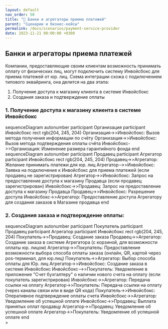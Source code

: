 ```yaml
---
layout: default
nav_order: 50
title: "🧾 Банки и агрегаторы приема платежей"
parent: "Сценарии и бизнес-кейсы"
permalink: /docs/scenarios/payment-service-provider
date: 2023-11-21 00:00:00 +0300
---
```


## Банки и агрегаторы приема платежей
Компании, предоставляющие своим клиентам возможность принимать оплату от физических лиц, могут подключить систему Инвойсбокс для приема платежей от юр. лиц. 
Схема интеграции схожа с подключением типового эквайринга, она делится на два этапа:
1) Получение доступа к магазину клиента в системе Инвойсбокс
2) Создания заказа и подтверждение оплаты

### 1. Получение доступа к магазину клиента в системе Инвойсбокс
<div class="mermaid">
sequenceDiagram
    autonumber
    participant Организация
    participant Инвойсбокс
    rect rgb(204, 245, 204)
        Организация->>Инвойсбокс: Вызов метода получения информации по счёту
        Организация->>Инвойсбокс: Вызов метода подтверждения оплаты счёта
        Инвойсбокс->>Организация: Изменение размера гарантийного фонда
    end
</div>

<div class="mermaid">
sequenceDiagram
    autonumber
    participant Продавец
    participant Агрегатор
    participant Инвойсбокс
    rect rgb(204, 245, 204)
        Продавец->>Агрегатор: Желание принимать платежи для юр. лиц
        Агрегатор-->>Инвойсбокс: Заявка на подключение к Инвойсбокс для приема платежей (если продавец не зарегистрирован)
        Агрегатор->>Инвойсбокс: Запрос на предоставление доступа к магазину Продавца (если продавец зарегистрирован)
        Инвойсбокс->>Продавец: Запрос на предоставление доступа к магазину Продавца
        Продавец->>Инвойсбокс: Разрешение доступа
        Инвойсбокс->>Агрегатор: Предоставление доступа Агрегатору для создания заказов в Магазине продавца
    end
</div>

### 2. Создания заказа и подтверждение оплаты:
<div class="mermaid">
sequenceDiagram
    autonumber
    participant Покупатель
    participant Продавец
    participant Агрегатор
    participant Инвойсбокс 
    rect rgb(204, 245, 204)
        Покупатель->>Продавец: Создание заказа
        Продавец->>Агрегатор: Создание заказа в системе Агрегатора (с корзиной, для возможности оплаты юр. лицом)
        Агрегатор->>Покупатель: Предоставление возможности выбора способа оплаты заказа (онлайн, QR, картой через pos-терминал, для юр.лиц)
        Покупатель->>Агрегатор: Выбор способа оплаты для Юр. лиц
        Агрегатор->>Инвойсбокс: Создание заказа в системе Инвойсбокс
        Инвойсбокс-->>Покупатель: Уведомление в приложение "Счет бухгалтеру" о наличии нового счета на оплату (если покупатель зарегистрирован)
        Инвойсбокс->>Агрегатор: Передача ссылки на оплату
        Агрегатор->>Покупатель: Передача ссылки на оплату (через каналы связи или в виде QR кода)
        Покупатель->>Инвойсбокс: Оперативное подтверждение оплаты счета
        Инвойсбокс->>Агрегатор: Уведомление об успешной оплате
        Инвойсбокс->>Продавец: Выплата принятых оплат продавцу
        Агрегатор->>Продавец: Уведомление об успешной оплате
        Агрегатор->>Покупатель: Уведомление об успешной оплате
    end
</div>>

